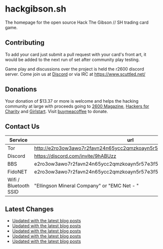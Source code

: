 # hackgibson.sh
The homepage for the open source Hack The Gibson // SH trading card game.


## Contributing

To add your card just submit a pull request with your card's front art, it would be added to the next run of set after community play testing.

Game play and discussions over the project is held the r2600 discord server. Come join us at [Discord](https://discord.com/invite/9hABUzz) or via IRC at https://www.scuttled.net/


## Donations

Your donation of $13.37 or more is welcome and helps the hacking community at large with proceeds going to [2600 Magazine](https://2600.com/), [Hackers for Charity](https://hackersforcharity.org) and [Girlstart](https://girlstart.org).  Visit [buymeacoffee](https://www.buymeacoffee.com/hackgibson.sh) to donate.


## Contact Us

Service | url
-|-
Tor | http://e2ro3ow3awo7r2favn24n65ycc2qmzkoayn5r57e3f56nvjwdcgg32ad.onion
Discord | https://discord.com/invite/9hABUzz
BBS | e2ro3ow3awo7r2favn24n65ycc2qmzkoayn5r57e3f56nvjwdcgg32ad.onion:23
FidoNET | e2ro3ow3awo7r2favn24n65ycc2qmzkoayn5r57e3f56nvjwdcgg32ad.onion:24554
Wifi / Bluetooth SSID | "Ellingson Mineral Company" or "EMC Net - <fidonet address>"

## Latest Changes
<!-- BLOG-POST-LIST:START -->
- [Updated with the latest blog posts](https://github.com/DFW2600/hackgibson.sh/commit/c1614111640ce9d8c92567120a52f8259cdcb859)
- [Updated with the latest blog posts](https://github.com/DFW2600/hackgibson.sh/commit/0171ed427a7d005c9789e070be9546d4b6a2c9c0)
- [Updated with the latest blog posts](https://github.com/DFW2600/hackgibson.sh/commit/474620d180b142daf49a5d392388ecd4f0c3fabd)
- [Updated with the latest blog posts](https://github.com/DFW2600/hackgibson.sh/commit/408fe7ee6b492ad8e7895818ad3e530f62cc56cd)
- [Updated with the latest blog posts](https://github.com/DFW2600/hackgibson.sh/commit/4d96ed5ee204d66c58a0a95cadf36fe2078cac17)
<!-- BLOG-POST-LIST:END -->
